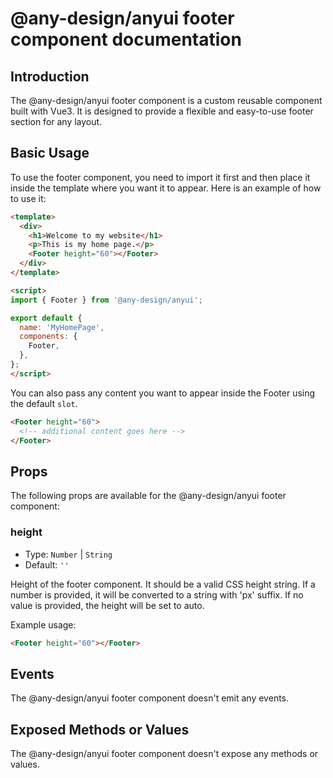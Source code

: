# @any-design/anyui footer component documentation

## Introduction

The @any-design/anyui footer component is a custom reusable component built with Vue3. It is designed to provide a flexible and easy-to-use footer section for any layout.

## Basic Usage

To use the footer component, you need to import it first and then place it inside the template where you want it to appear. Here is an example of how to use it:

```html
<template>
  <div>
    <h1>Welcome to my website</h1>
    <p>This is my home page.</p>
    <Footer height="60"></Footer>
  </div>
</template>

<script>
import { Footer } from '@any-design/anyui';

export default {
  name: 'MyHomePage',
  components: {
    Footer,
  },
};
</script>
```

You can also pass any content you want to appear inside the Footer using the default `slot`.

```html
<Footer height="60">
  <!-- additional content goes here -->
</Footer>
```

## Props

The following props are available for the @any-design/anyui footer component:

### height

- Type: `Number` | `String`
- Default: `''`

Height of the footer component. It should be a valid CSS height string. If a number is provided, it will be converted to a string with 'px' suffix. If no value is provided, the height will be set to auto.

Example usage:

```html
<Footer height="60"></Footer>
```

## Events

The @any-design/anyui footer component doesn't emit any events.

## Exposed Methods or Values

The @any-design/anyui footer component doesn't expose any methods or values.